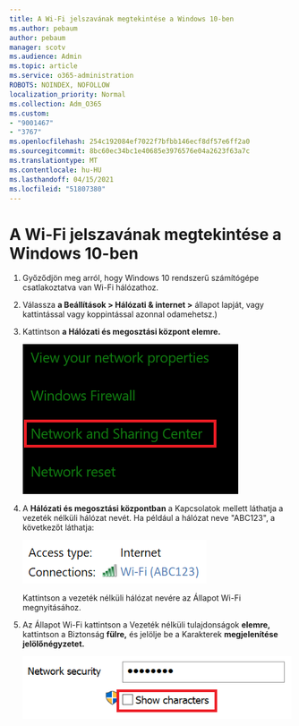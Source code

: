 ```yaml
---
title: A Wi-Fi jelszavának megtekintése a Windows 10-ben
ms.author: pebaum
author: pebaum
manager: scotv
ms.audience: Admin
ms.topic: article
ms.service: o365-administration
ROBOTS: NOINDEX, NOFOLLOW
localization_priority: Normal
ms.collection: Adm_O365
ms.custom:
- "9001467"
- "3767"
ms.openlocfilehash: 254c192084ef7022f7bfbb146ecf8df57e6ff2a0
ms.sourcegitcommit: 8bc60ec34bc1e40685e3976576e04a2623f63a7c
ms.translationtype: MT
ms.contentlocale: hu-HU
ms.lasthandoff: 04/15/2021
ms.locfileid: "51807380"
---
```

# <a name="view-wi-fi-network-password-in-windows-10"></a>A Wi-Fi jelszavának megtekintése a Windows 10-ben

1. Győződjön meg arról, hogy Windows 10 rendszerű számítógépe csatlakoztatva van Wi-Fi hálózathoz.

2. Válassza **a Beállítások > Hálózati & internet >** állapot lapját, [](ms-settings:network?activationSource=GetHelp) vagy kattintással vagy koppintással azonnal odamehetsz.)

3. Kattintson **a Hálózati és megosztási központ elemre.**

    ![Hálózati és megosztási központ.](media/network-sharing-center.png)

4. A **Hálózati és megosztási központban** a Kapcsolatok mellett láthatja a vezeték nélküli hálózat nevét.  Ha például a hálózat neve "ABC123", a következőt láthatja:

    ![Hálózati kapcsolatok.](media/network-connections.png)

    Kattintson a vezeték nélküli hálózat nevére az Állapot Wi-Fi megnyitásához. 

5. Az Állapot Wi-Fi kattintson a Vezeték nélküli tulajdonságok **elemre,** kattintson a Biztonság **fülre,** és jelölje be a Karakterek **megjelenítése jelölőnégyzetet.**

    ![A Wi-Fi karakterek megjelenítése](media/show-password-characters.png)

